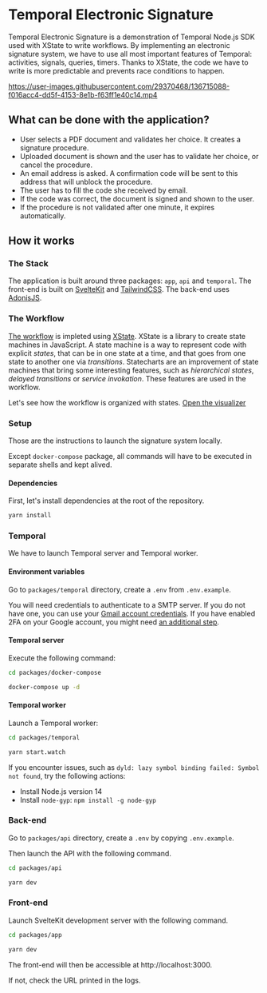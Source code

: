 # Temporal Electronic Signature

Temporal Electronic Signature is a demonstration of Temporal Node.js SDK used with XState to write workflows. By implementing an electronic signature system, we have to use all most important features of Temporal: activities, signals, queries, timers. Thanks to XState, the code we have to write is more predictable and prevents race conditions to happen.

https://user-images.githubusercontent.com/29370468/136715088-f016acc4-dd5f-4153-8e1b-f63ff1e40c14.mp4

## What can be done with the application?

- User selects a PDF document and validates her choice. It creates a signature procedure.
- Uploaded document is shown and the user has to validate her choice, or cancel the procedure.
- An email address is asked. A confirmation code will be sent to this address that will unblock the procedure.
- The user has to fill the code she received by email.
- If the code was correct, the document is signed and shown to the user.
- If the procedure is not validated after one minute, it expires automatically.

## How it works

### The Stack

The application is built around three packages: `app`, `api` and `temporal`. The front-end is built on [SvelteKit](https://kit.svelte.dev/) and [TailwindCSS](https://tailwindcss.com). The back-end uses [AdonisJS](https://adonisjs.com/).

### The Workflow

[The workflow](https://github.com/Devessier/temporal-electronic-signature/tree/main/packages/temporal/src/workflows/index.ts) is impleted using [XState](https://xstate.js.org/docs/). XState is a library to create state machines in JavaScript. A state machine is a way to represent code with explicit *states*, that can be in one state at a time, and that goes from one state to another one via *transitions*. Statecharts are an improvement of state machines that bring some interesting features, such as *hierarchical states*, *delayed transitions* or *service invokation*. These features are used in the workflow.

Let's see how the workflow is organized with states. [Open the visualizer](https://stately.ai/viz/embed/1c8fd755-0e13-4912-9526-4c49e8140186?mode=viz&controls=1&pan=1&zoom=1)

### Setup

Those are the instructions to launch the signature system locally.

Except `docker-compose` package, all commands will have to be executed in separate shells and kept alived.

#### Dependencies

First, let's install dependencies at the root of the repository.

```sh
yarn install
```

### Temporal

We have to launch Temporal server and Temporal worker.

#### Environment variables

Go to `packages/temporal` directory, create a `.env` from `.env.example`.

You will need credentials to authenticate to a SMTP server. If you do not have one, you can use your [Gmail account credentials](https://www.hostinger.com/tutorials/how-to-use-free-google-smtp-server). If you have enabled 2FA on your Google account, you might need [an additional step](https://stackoverflow.com/questions/26736062/sending-email-fails-when-two-factor-authentication-is-on-for-gmail/27130058#27130058).

#### Temporal server

Execute the following command:

```sh
cd packages/docker-compose

docker-compose up -d
```

#### Temporal worker

Launch a Temporal worker:

```sh
cd packages/temporal

yarn start.watch
```

If you encounter issues, such as `dyld: lazy symbol binding failed: Symbol not found`, try the following actions:

- Install Node.js version 14
- Install `node-gyp`: `npm install -g node-gyp`

### Back-end

Go to `packages/api` directory, create a `.env` by copying `.env.example`.

Then launch the API with the following command.

```sh
cd packages/api

yarn dev
```

### Front-end

Launch SvelteKit development server with the following command.

```sh
cd packages/app

yarn dev
```

The front-end will then be accessible at http://localhost:3000.

If not, check the URL printed in the logs.
